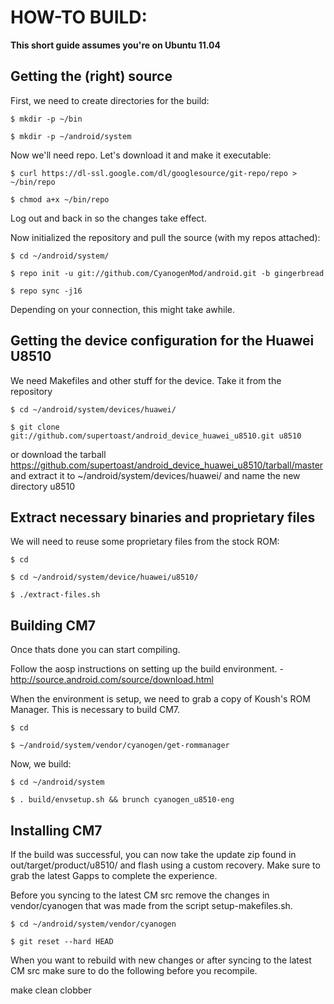 HOW-TO BUILD:
=============

**This short guide assumes you're on Ubuntu 11.04**

Getting the (right) source
--------------------------

First, we need to create directories for the build:

    $ mkdir -p ~/bin

    $ mkdir -p ~/android/system

Now we'll need repo. Let's download it and make it executable:

    $ curl https://dl-ssl.google.com/dl/googlesource/git-repo/repo > ~/bin/repo
    
    $ chmod a+x ~/bin/repo

Log out and back in so the changes take effect.

Now initialized the repository and pull the source (with my repos attached):

    $ cd ~/android/system/
    
    $ repo init -u git://github.com/CyanogenMod/android.git -b gingerbread
    
    $ repo sync -j16

Depending on your connection, this might take awhile.

Getting the device configuration for the Huawei U8510
-----------------------------------------------------

We need Makefiles and other stuff for the device. Take it from the repository

    $ cd ~/android/system/devices/huawei/

    $ git clone git://github.com/supertoast/android_device_huawei_u8510.git u8510

or download the tarball https://github.com/supertoast/android_device_huawei_u8510/tarball/master and extract it to ~/android/system/devices/huawei/ and name the new directory u8510

Extract necessary binaries and proprietary files
------------------------------------------------

We will need to reuse some proprietary files from the stock ROM:

    $ cd
    
    $ cd ~/android/system/device/huawei/u8510/
    
    $ ./extract-files.sh

Building CM7
-------------
Once thats done you can start compiling.

Follow the aosp instructions on setting up the build environment. - http://source.android.com/source/download.html

When the environment is setup, we need to grab a copy of Koush's ROM Manager. This is necessary to build CM7.

    $ cd
    
    $ ~/android/system/vendor/cyanogen/get-rommanager

Now, we build:

    $ cd ~/android/system
    
    $ . build/envsetup.sh && brunch cyanogen_u8510-eng

Installing CM7
---------------
If the build was successful, you can now take the update zip found in out/target/product/u8510/ and flash using a custom recovery. Make sure to grab the latest Gapps to complete the experience.

Before you syncing to the latest CM src remove the changes in vendor/cyanogen that was made from the script setup-makefiles.sh.

    $ cd ~/android/system/vendor/cyanogen

    $ git reset --hard HEAD

When you want to rebuild with new changes or after syncing to the latest CM src make sure to do the following before you recompile.

make clean clobber


